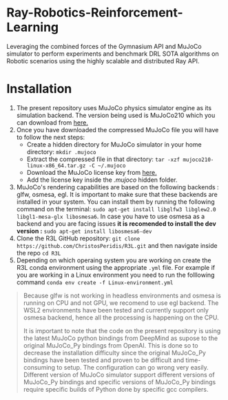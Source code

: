 # Ray-Robotics-Reinforcement-Learning
Leveraging the combined forces of the Gymnasium API and MuJoCo simulator to perform experiments and benchmark DRL SOTA algorithms on Robotic scenarios using the highly scalable and distributed Ray API.

# Installation
1. The present repository uses MuJoCo  physics simulator engine as its simulation backend. The version being used is MuJoCo210 which you can download from [here.](https://github.com/deepmind/mujoco/releases/tag/2.1.0)
2. Once you have downloaded the compressed MuJoCo file you will have to follow the next steps:
   * Create a hidden directory for MuJoCo simulator in your home directory: ```mkdir .mujoco```
   * Extract the compressed file in that directory: ```tar -xzf mujoco210-linux-x86_64.tar.gz -C ~/.mujoco```
   * Download the MuJoCo license key from [here.](https://roboti.us/file/mjkey.txt)
   * Add the license key inside the _.mujoco_ hidden folder.
3. MuJoCo's rendering capabilities are based on the following backends : glfw, osmesa, egl. It is important to make sure that these backends are installed in your system. You can install them by running the following command on the terminal: ```sudo apt-get install libglfw3 libglew2.0 libgl1-mesa-glx libosmesa6```. In case you have to use osmesa as a backend and you are facing issues **it is recomended to install the dev version :** ```sudo apt-get install libosmesa6-dev```
4. Clone the R3L GitHub repository: ``` git clone https://github.com/ChristosPeridis/R3L.git ``` and then navigate inside the repo ``` cd R3L ```
5. Depending on which operaing system you are working on create the R3L conda environment using the appropriate ``` .yml ``` file. For example if you are working in a Linux environment you need to run the folllowing command ``` conda env create -f Linux-environment.yml ```
  
> Because glfw is not working in headless environments and osmesa is running on CPU and not GPU, we recomend to use egl backend. The WSL2 environments have been tested and currently support only osmesa backend, hence all the processing is happening on the CPU.
> 
> It is important to note that the code on the present repository is using the latest MuJoCo python bindings from DeepMind as supose to the original MuJoCo_Py bindings from OpenAI. This is done so to decrease the installation difficulty since the original MuJoCo_Py bindings have been tested and proven to be difficult and time-consuming to setup. The configuration can go wrong very easily. Different version of MuJoCo simulator support different versions of MuJoCo_Py bindings and specific versions of MuJoCo_Py bindings require specific builds of Python done by specific gcc compilers.
